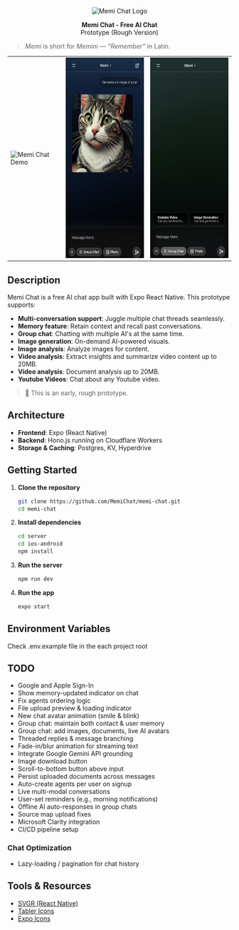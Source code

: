 <p align="center"><img height="150" alt="Memi Chat Logo" src="https://github.com/user-attachments/assets/6afd4951-ae60-4f81-a664-1284927dbe22" /></p>
<p align="center">
  <strong>Memi Chat - Free AI Chat</strong><br />
  Prototype (Rough Version)<br />  
</p>

> _Memi_ is short for _Memini_ — _“Remember”_ in Latin.
<table border="0">
  <tr>
    <td>
      <img src="/images/sr.gif" alt="Memi Chat Demo" height="450" />
    </td>
    <td>
      <img src="/images/ss3.jpg" alt="Memi Chat Screenshot" height="450" />
    </td>
   <td>
      <img src="/images/ss1.jpg" alt="Memi Chat Screenshot" height="450" />
    </td>
  </tr>
</table>


## Description

Memi Chat is a free AI chat app built with Expo React Native. This prototype supports:

- **Multi-conversation support**: Juggle multiple chat threads seamlessly.
- **Memory feature**: Retain context and recall past conversations.
- **Group chat**: Chatting with multiple AI's at the same time.
- **Image generation**: On-demand AI-powered visuals.
- **Image analysis**: Analyze images for content.
- **Video analysis**: Extract insights and summarize video content up to 20MB.
- **Video analysis**: Document analysis up to 20MB.
- **Youtube Videos**: Chat about any Youtube video.

> 🚧 This is an early, rough prototype.

## Architecture

- **Frontend**: Expo (React Native)
- **Backend**: Hono.js running on Cloudflare Workers
- **Storage & Caching**: Postgres, KV, Hyperdrive

## Getting Started

1. **Clone the repository**
   ```bash
   git clone https://github.com/MemiChat/memi-chat.git
   cd memi-chat
   ```
2. **Install dependencies**
   ```bash
   cd server
   cd ios-android
   npm install
   ```
3. **Run the server**
   ```bash
   npm run dev
   ```
4. **Run the app**
   ```bash
   expo start
   ```

## Environment Variables

Check .env.example file in the each project root

## TODO

- Google and Apple Sign-In
- Show memory-updated indicator on chat
- Fix agents ordering logic
- File upload preview & loading indicator
- New chat avatar animation (smile & blink)
- Group chat: maintain both contact & user memory
- Group chat: add images, documents, live AI avatars
- Threaded replies & message branching
- Fade-in/blur animation for streaming text
- Integrate Google Gemini API grounding
- Image download button
- Scroll-to-bottom button above input
- Persist uploaded documents across messages
- Auto-create agents per user on signup
- Live multi-modal conversations
- User-set reminders (e.g., morning notifications)
- Offline AI auto-responses in group chats
- Source map upload fixes
- Microsoft Clarity integration
- CI/CD pipeline setup

### Chat Optimization

- Lazy-loading / pagination for chat history

## Tools & Resources

- [SVGR (React Native)](https://react-svgr.com/playground/?native=true)
- [Tabler Icons](https://tabler.io/icons)
- [Expo Icons](https://icons.expo.fyi/Index)
